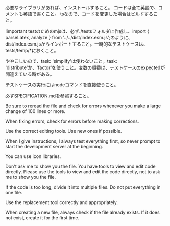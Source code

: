 必要なライブラリがあれば、インストールすること。
コードは全て英語で、コメントも英語で書くこと。
tsなので、コードを変更した場合はビルドすること。

!important
testのためのmjsは、必ず./testsフォルダに作成し、import { parseLatex, analyze } from '../../dist/index.esm.js';のように、dist/index.esm.jsからインポートすること。一時的なテストケースは、tests/temp/*におくこと。

ややこしいので、task: 'simplify'は使わないこと。task: 'distribute'か、'factor'を使うこと。変数の順番は、テストケースのexpectedが間違えている時がある。

テストケースの実行にはnodeコマンドを直接使うこと。

必ずSPECIFICATION.mdを参照すること。

Be sure to reread the file and check for errors whenever you make a large change of 100 lines or more.

When fixing errors, check for errors before making corrections.

Use the correct editing tools. Use new ones if possible.

When I give instructions, I always test everything first, so never prompt to start the development server at the beginning.

You can use icon libraries.

Don't ask me to show you the file. You have tools to view and edit code directly. Please use the tools to view and edit the code directly, not to ask me to show you the file.

If the code is too long, divide it into multiple files. Do not put everything in one file.

Use the replacement tool correctly and appropriately.

When creating a new file, always check if the file already exists. If it does not exist, create it for the first time.
